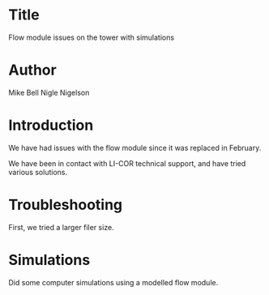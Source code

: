 # Title
Flow module issues on the tower with simulations

# Author
Mike Bell
Nigle Nigelson

# Introduction
We have had issues with the flow module since it was replaced in February.

We have been in contact with LI-COR technical support, and have tried various solutions.

# Troubleshooting
First, we tried a larger filer size.

# Simulations
Did some computer simulations using a modelled flow module.

